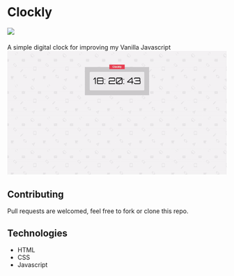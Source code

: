 # Clockly
![](https://img.shields.io/badge/license-MIT-green)<br><br>
A simple digital clock for improving my Vanilla Javascript
![](sample.gif)<br>

## Contributing
Pull requests are welcomed, feel free to fork or clone this repo.

## Technologies
 - HTML
 - CSS
 - Javascript
